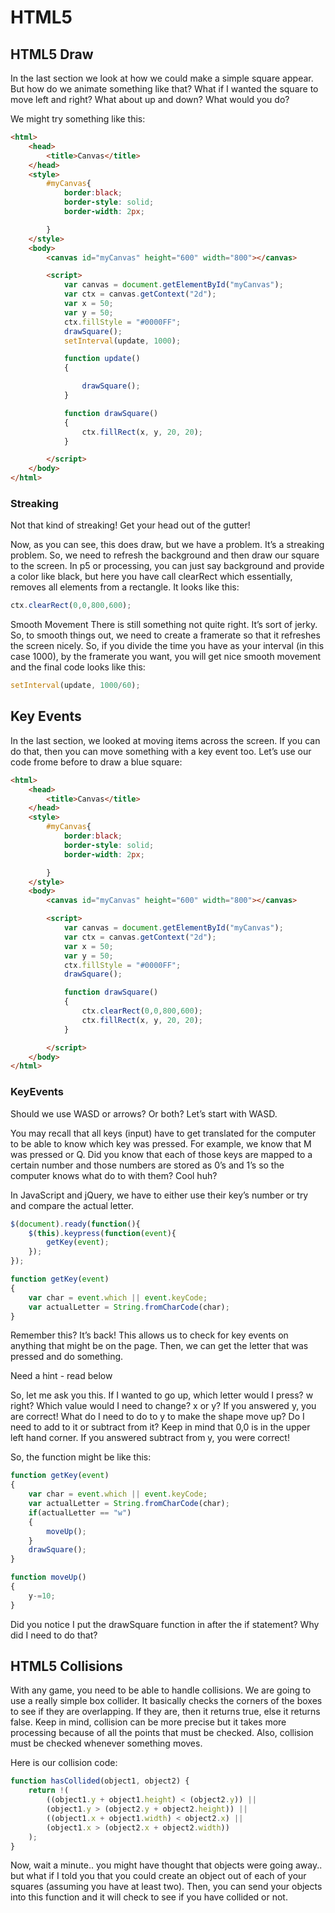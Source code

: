 # HTML5
## HTML5 Draw

In the last section we look at how we could make a simple square appear. But how do we animate something like that? What if I wanted the square to move left and right? What about up and down? What would you do?

We might try something like this:
```HTML
<html>
    <head>
        <title>Canvas</title>
    </head>
    <style>
        #myCanvas{
            border:black;
            border-style: solid;
            border-width: 2px;

        }
    </style>
    <body>
        <canvas id="myCanvas" height="600" width="800"></canvas>

        <script>
            var canvas = document.getElementById("myCanvas");
            var ctx = canvas.getContext("2d");
            var x = 50;
            var y = 50;
            ctx.fillStyle = "#0000FF";
            drawSquare();
            setInterval(update, 1000);

            function update()
            {

                drawSquare();
            }

            function drawSquare()
            {
                ctx.fillRect(x, y, 20, 20);
            }

        </script>
    </body>
</html>
```
### Streaking
Not that kind of streaking! Get your head out of the gutter!

Now, as you can see, this does draw, but we have a problem. It’s a streaking problem. So, we need to refresh the background and then draw our square to the screen. In p5 or processing, you can just say background and provide a color like black, but here you have call clearRect which essentially, removes all elements from a rectangle. It looks like this:
```JavaScript
ctx.clearRect(0,0,800,600);
```
Smooth Movement
There is still something not quite right. It’s sort of jerky. So, to smooth things out, we need to create a framerate so that it refreshes the screen nicely. So, if you divide the time you have as your interval (in this case 1000), by the framerate you want, you will get nice smooth movement and the final code looks like this:
```JavaScript
setInterval(update, 1000/60);
```
## Key Events
In the last section, we looked at moving items across the screen. If you can do that, then you can move something with a key event too. Let’s use our code frome before to draw a blue square:
```HTML
<html>
    <head>
        <title>Canvas</title>
    </head>
    <style>
        #myCanvas{
            border:black;
            border-style: solid;
            border-width: 2px;

        }
    </style>
    <body>
        <canvas id="myCanvas" height="600" width="800"></canvas>

        <script>
            var canvas = document.getElementById("myCanvas");
            var ctx = canvas.getContext("2d");
            var x = 50;
            var y = 50;
            ctx.fillStyle = "#0000FF";
            drawSquare();

            function drawSquare()
            {
                ctx.clearRect(0,0,800,600);
                ctx.fillRect(x, y, 20, 20);
            }

        </script>
    </body>
</html>
```
### KeyEvents
Should we use WASD or arrows? Or both? Let’s start with WASD.

You may recall that all keys (input) have to get translated for the computer to be able to know which key was pressed. For example, we know that M was pressed or Q. Did you know that each of those keys are mapped to a certain number and those numbers are stored as 0’s and 1’s so the computer knows what do to with them? Cool huh?

In JavaScript and jQuery, we have to either use their key’s number or try and compare the actual letter.
```JavaScript
$(document).ready(function(){
    $(this).keypress(function(event){
        getKey(event);
    });
});

function getKey(event)
{
    var char = event.which || event.keyCode;
    var actualLetter = String.fromCharCode(char);
}
```
Remember this? It’s back! This allows us to check for key events on anything that might be on the page. Then, we can get the letter that was pressed and do something.

Need a hint - read below

So, let me ask you this. If I wanted to go up, which letter would I press? w right? Which value would I need to change? x or y? If you answered y, you are correct! What do I need to do to y to make the shape move up? Do I need to add to it or subtract from it? Keep in mind that 0,0 is in the upper left hand corner. If you answered subtract from y, you were correct!

So, the function might be like this:
```JavaScript
function getKey(event)
{
    var char = event.which || event.keyCode;
    var actualLetter = String.fromCharCode(char);
    if(actualLetter == "w")
    {
        moveUp();
    }
    drawSquare();
}

function moveUp()
{
    y-=10;
}
```
Did you notice I put the drawSquare function in after the if statement? Why did I need to do that?
## HTML5 Collisions
With any game, you need to be able to handle collisions. We are going to use a really simple box collider. It basically checks the corners of the boxes to see if they are overlapping. If they are, then it returns true, else it returns false. Keep in mind, collision can be more precise but it takes more processing because of all the points that must be checked. Also, collision must be checked whenever something moves.

Here is our collision code:
```JavaScript
function hasCollided(object1, object2) {
    return !(
        ((object1.y + object1.height) < (object2.y)) ||
        (object1.y > (object2.y + object2.height)) ||
        ((object1.x + object1.width) < object2.x) ||
        (object1.x > (object2.x + object2.width))
    );
}
```
Now, wait a minute.. you might have thought that objects were going away.. but what if I told you that you could create an object out of each of your squares (assuming you have at least two). Then, you can send your objects into this function and it will check to see if you have collided or not.

